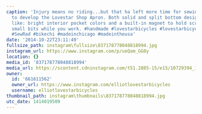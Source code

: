 ```yaml
---
caption: 'Injury means no riding...but that ha left more time for sewing. Continuing
  to develop the Lovestar Shop Apron. Both solid and split bottom designs, with features
  like: bright interior pocket colors and a built-in magnet to hold screws and other
  small bits while you work. #handmade #lovestarbicycles #lovestarbicyclebags #cycling
  #SewRad #bikechi #madeinchicago #madeintheusa'
date: '2014-10-22T23:11:49'
fullsize_path: instagram\fullsize\837178778048818994.jpg
instagram_url: https://www.instagram.com/p/ueQam_GG8y
location: {}
media_id: '837178778048818994'
media_url: https://scontent.cdninstagram.com/t51.2885-15/e15/10729394_1580343848860974_446943494_n.jpg?ig_cache_key=ODM3MTc4Nzc4MDQ4ODE4OTk0.2
owner:
  id: '661611562'
  owner_url: https://www.instagram.com/elliotlovestarbicycles
  username: elliotlovestarbicycles
thumbnail_path: instagram\thumbnails\837178778048818994.jpg
utc_date: 1414019509
---
```

